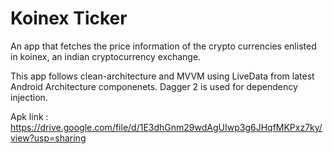 # Koinex Ticker
An app that fetches the price information of the crypto currencies enlisted in koinex, an indian cryptocurrency exchange.

This app follows clean-architecture and MVVM using LiveData from latest Android Architecture componenets. Dagger 2 is used for dependency injection.

Apk link : https://drive.google.com/file/d/1E3dhGnm29wdAgUIwp3g6JHqfMKPxz7ky/view?usp=sharing
